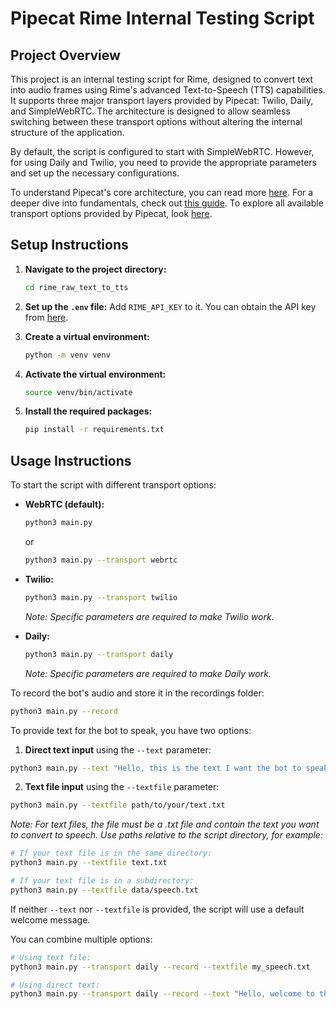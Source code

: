 # Pipecat Rime Internal Testing Script

## Project Overview

This project is an internal testing script for Rime, designed to convert text into audio frames using Rime's advanced Text-to-Speech (TTS) capabilities. It supports three major transport layers provided by Pipecat: Twilio, Daily, and SimpleWebRTC. The architecture is designed to allow seamless switching between these transport options without altering the internal structure of the application.

By default, the script is configured to start with SimpleWebRTC. However, for using Daily and Twilio, you need to provide the appropriate parameters and set up the necessary configurations.

To understand Pipecat's core architecture, you can read more [here](https://docs.pipecat.ai/getting-started/core-concepts). For a deeper dive into fundamentals, check out [this guide](https://docs.pipecat.ai/guides/fundamentals). To explore all available transport options provided by Pipecat, look [here](https://docs.pipecat.ai/server/services/transport/daily).

## Setup Instructions

1. **Navigate to the project directory:**
   ```bash
   cd rime_raw_text_to_tts
   ```

2. **Set up the `.env` file:** Add `RIME_API_KEY` to it. You can obtain the API key from [here](https://app.rime.ai/tokens/).

3. **Create a virtual environment:**
   ```bash
   python -m venv venv
   ```

4. **Activate the virtual environment:**
   ```bash
   source venv/bin/activate
   ```

5. **Install the required packages:**
   ```bash
   pip install -r requirements.txt
   ```

## Usage Instructions

To start the script with different transport options:

- **WebRTC (default):**
  ```bash
  python3 main.py
  ```
  or
  ```bash
  python3 main.py --transport webrtc
  ```

- **Twilio:**
  ```bash
  python3 main.py --transport twilio
  ```
  *Note: Specific parameters are required to make Twilio work.*

- **Daily:**
  ```bash
  python3 main.py --transport daily
  ```
  *Note: Specific parameters are required to make Daily work.*

To record the bot's audio and store it in the recordings folder:
```bash
python3 main.py --record
```

To provide text for the bot to speak, you have two options:

1. **Direct text input** using the `--text` parameter:
```bash
python3 main.py --text "Hello, this is the text I want the bot to speak"
```

2. **Text file input** using the `--textfile` parameter:
```bash
python3 main.py --textfile path/to/your/text.txt
```
*Note: For text files, the file must be a .txt file and contain the text you want to convert to speech. Use paths relative to the script directory, for example:*
```bash
# If your text file is in the same directory:
python3 main.py --textfile text.txt

# If your text file is in a subdirectory:
python3 main.py --textfile data/speech.txt
```

If neither `--text` nor `--textfile` is provided, the script will use a default welcome message.

You can combine multiple options:
```bash
# Using text file:
python3 main.py --transport daily --record --textfile my_speech.txt

# Using direct text:
python3 main.py --transport daily --record --text "Hello, welcome to the meeting!"
```




